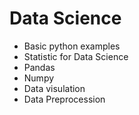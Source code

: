 # Data Science
* Basic python examples
* Statistic for Data Science
* Pandas
* Numpy
* Data visulation
* Data Preprocession
